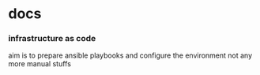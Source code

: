 # docs

<h3>infrastructure as code </h3>
<p>
aim is to prepare ansible playbooks and configure the environment not any more 
manual stuffs
</p>

